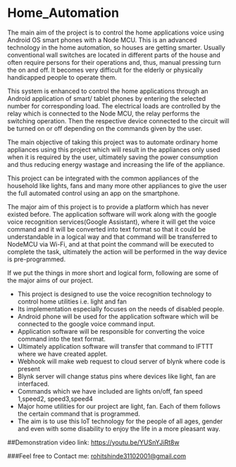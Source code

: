 # Home_Automation
The main aim of the project is to control the home applications voice using Android OS smart
phones with a Node MCU. This is an advanced technology in the home automation, so houses are
getting smarter. Usually conventional wall switches are located in different parts of the house and often
require persons for their operations and, thus, manual pressing turn the on and off. It becomes very
difficult for the elderly or physically handicapped people to operate them. 

This system is enhanced to control the home applications through an Android application of smart/ tablet phones by entering the
selected number for corresponding load. The electrical loads are controlled by the relay which
is connected to the Node MCU, the relay performs the switching operation. Then the respective device
connected to the circuit will be turned on or off depending on the commands given by the user.

The main objective of taking this project was to automate ordinary home appliances using this
project which will result in the appliances only used when it is required by the user, ultimately saving
the power consumption and thus reducing energy wastage and increasing the life of the appliance.

This project can be integrated with the common appliances of the household like lights, fans
and many more other appliances to give the user the full automated control using an app on the
smartphone.

The major aim of this project is to provide a platform which has never existed before. The
application software will work along with the google voice recognition services(Google Assistant),
where it will get the voice command and it will be converted into text format so that it could be
understandable in a logical way and that command will be transferred to NodeMCU via Wi-Fi, and at
that point the command will be executed to complete the task, ultimately the action will be performed
in the way device is pre-programmed.

If we put the things in more short and logical form, following are some of the major aims of our
project.

- This project is designed to use the voice recognition technology to control home utilities i.e.
light and fan
- Its implementation especially focuses on the needs of disabled people.
- Android phone will be used for the application software which will be connected to the google
voice command input.
- Application software will be responsible for converting the voice command into the text
format.
- Ultimately application software will transfer that command to IFTTT where we have created
applet.
- Webhook will make web request to cloud server of blynk where code is present
- Blynk server will change status pins where devices like light, fan are interfaced.
- Commands which we have included are lights on/off, fan speed 1,speed2, speed3,speed4
- Major home utilities for our project are light, fan. Each of them follows the certain command
that is programmed.
- The aim is to use this IoT technology for the people of all ages, gender and even with some
disability to enjoy the life in a more pleasant way.


##Demonstration video link: https://youtu.be/YUSnYJiRt8w


###Feel free to Contact me:  rohitshinde31102001@gmail.com  
